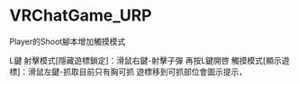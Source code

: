 # VRChatGame_URP

Player的Shoot腳本增加觸摸模式

L鍵 射擊模式[隱藏遊標鎖定]：滑鼠右鍵-射擊子彈 
再按L鍵開啓 觸摸模式[顯示遊標]：滑鼠左鍵-抓取目前只有胸可抓 遊標移到可抓部位會圖示提示，
